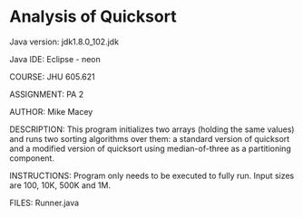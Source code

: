 # Analysis of Quicksort

Java version: jdk1.8.0_102.jdk

Java IDE: Eclipse - neon
 
COURSE: JHU 605.621

ASSIGNMENT: PA 2

AUTHOR: Mike Macey

DESCRIPTION: This program initializes two arrays (holding the 
same values) and runs two sorting algorithms over them:
a standard version of quicksort and a modified version of
quicksort using median-of-three as a partitioning component.

INSTRUCTIONS: Program only needs to be executed to fully run.
Input sizes are 100, 10K, 500K and 1M. 

FILES: Runner.java

